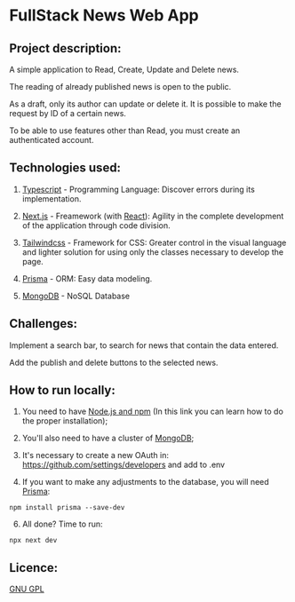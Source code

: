 
# FullStack News Web App

## Project description:

A simple application to Read, Create, Update and Delete news.

The reading of already published news is open to the public.

As a draft, only its author can update or delete it.
It is possible to make the request by ID of a certain news.

To be able to use features other than Read, you must create an authenticated account.

## Technologies used:

1. [Typescript](https://www.typescriptlang.org/) - Programming Language: Discover errors during its implementation.

2. [Next.js](https://nextjs.org/) - Freamework (with [React](https://reactjs.org/)): Agility in the complete development of the application through code division.

3. [Tailwindcss](https://tailwindcss.com/) - Framework for CSS: Greater control in the visual language and lighter solution for using only the classes necessary to develop the page.

4. [Prisma](https://www.prisma.io/) - ORM: Easy data modeling.

5. [MongoDB](https://www.mongodb.com/) - NoSQL Database

## Challenges:

Implement a search bar, to search for news that contain the data entered.

Add the publish and delete buttons to the selected news.

## How to run locally:

1. You need to have [Node.js and npm](https://docs.npmjs.com/downloading-and-installing-node-js-and-npm)
  (In this link you can learn how to do the proper installation);

3. You'll also need to have a cluster of [MongoDB](https://www.mongodb.com/docs/guides/);

4. It's necessary to create a new OAuth in: https://github.com/settings/developers and add to .env

5. If you want to make any adjustments to the database, you will need [Prisma](https://www.prisma.io/docs/getting-started):

```
npm install prisma --save-dev
```
6. All done? Time to run:

```
npx next dev
```

## Licence:
[GNU GPL](https://github.com/lucasfariasv/principal_news/blob/main/LICENSE)
